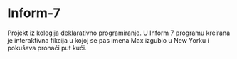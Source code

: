 # Inform-7
Projekt iz kolegija deklarativno programiranje. U Inform 7 programu kreirana je interaktivna fikcija u kojoj se pas imena Max izgubio u New Yorku i pokušava pronaći put kući.
